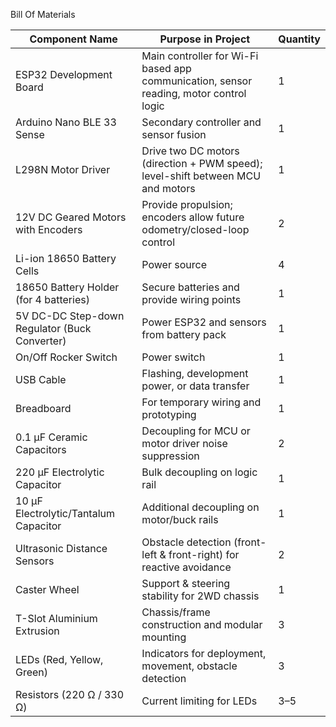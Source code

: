 Bill Of Materials

| Component Name                                | Purpose in Project                                                                     | Quantity |
| --------------------------------------------- | -------------------------------------------------------------------------------------- | -------- |
| ESP32 Development Board                       | Main controller for Wi-Fi based app communication, sensor reading, motor control logic | 1        |
| Arduino Nano BLE 33 Sense                     | Secondary controller and sensor fusion                                                 | 1        |
| L298N Motor Driver                            | Drive two DC motors (direction + PWM speed); level-shift between MCU and motors        | 1        |
| 12V DC Geared Motors with Encoders            | Provide propulsion; encoders allow future odometry/closed-loop control                 | 2        |
| Li-ion 18650 Battery Cells                    | Power source                                                                           | 4        |
| 18650 Battery Holder (for 4 batteries)        | Secure batteries and provide wiring points                                             | 1        |
| 5V DC-DC Step-down Regulator (Buck Converter) | Power ESP32 and sensors from battery pack                                              | 1        |
| On/Off Rocker Switch                          | Power switch                                                                           | 1        |
| USB Cable                                     | Flashing, development power, or data transfer                                          | 1        |
| Breadboard                                    | For temporary wiring and prototyping                                                   | 1        |
| 0.1 μF Ceramic Capacitors                     | Decoupling for MCU or motor driver noise suppression                                   | 2        |
| 220 μF Electrolytic Capacitor                 | Bulk decoupling on logic rail                                                          | 1        |
| 10 μF Electrolytic/Tantalum Capacitor         | Additional decoupling on motor/buck rails                                              | 1        |
| Ultrasonic Distance Sensors                   | Obstacle detection (front-left & front-right) for reactive avoidance                   | 2        |
| Caster Wheel                                  | Support & steering stability for 2WD chassis                                           | 1        |
| T-Slot Aluminium Extrusion                    | Chassis/frame construction and modular mounting                                        | 3        |
| LEDs (Red, Yellow, Green)                     | Indicators for deployment, movement, obstacle detection                                | 3        |
| Resistors (220 Ω / 330 Ω)                     | Current limiting for LEDs                                                              | 3–5      |
